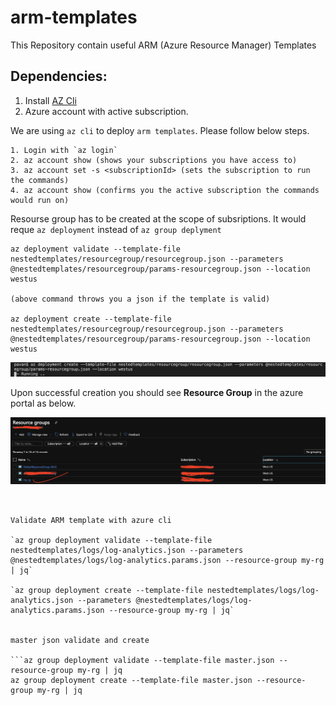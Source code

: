 # arm-templates
This Repository contain useful ARM (Azure Resource Manager) Templates 

## Dependencies:

 1. Install [AZ Cli](https://www.youtube.com/watch?v=FdsDtfo8xQY)
 2. Azure account with active subscription.

We are using `az cli` to deploy `arm templates`. Please follow below steps.

```
1. Login with `az login`
2. az account show (shows your subscriptions you have access to)
3. az account set -s <subscriptionId> (sets the subscription to run the commands)
4. az account show (confirms you the active subscription the commands would run on)
```

Resourse group has to be created at the scope of subsriptions. It would reque `az deployment` instead of `az group deplyment`

```
az deployment validate --template-file nestedtemplates/resourcegroup/resourcegroup.json --parameters @nestedtemplates/resourcegroup/params-resourcegroup.json --location westus

(above command throws you a json if the template is valid)

az deployment create --template-file nestedtemplates/resourcegroup/resourcegroup.json --parameters @nestedtemplates/resourcegroup/params-resourcegroup.json --location westus
```
![azcreate-running](docs/images/az-create-running-status.png)


Upon successful creation you should see __Resource Group__ in the azure portal as below.

![az-create-rg.png](docs/images/az-create-rg.png)

```


Validate ARM template with azure cli

`az group deployment validate --template-file nestedtemplates/logs/log-analytics.json --parameters @nestedtemplates/logs/log-analytics.params.json --resource-group my-rg | jq`

`az group deployment create --template-file nestedtemplates/logs/log-analytics.json --parameters @nestedtemplates/logs/log-analytics.params.json --resource-group my-rg | jq`


master json validate and create

```az group deployment validate --template-file master.json --resource-group my-rg | jq
az group deployment create --template-file master.json --resource-group my-rg | jq

